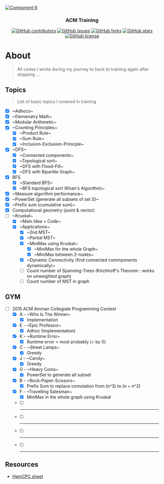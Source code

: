 <p align="center">
  <a href="https://github.com/AbdallahHemdan/CP__Training" rel="noopener">
    
  ![Component 6](https://user-images.githubusercontent.com/40190772/94355576-67f9b300-0085-11eb-97fd-211d1d1b50f2.png)
  
  </a>
</p>

<h3 align="center">ACM Training</h3>
<div align="center">

[![GitHub contributors](https://img.shields.io/github/contributors/AbdallahHemdan/CP__Training)](https://github.com/AbdallahHemdan/CP__Training/contributors)
[![GitHub issues](https://img.shields.io/github/issues/AbdallahHemdan/CP__Training)](https://github.com/AbdallahHemdan/CP__Training/issues)
[![GitHub forks](https://img.shields.io/github/forks/AbdallahHemdan/CP__Training)](https://github.com/AbdallahHemdan/CP__Training/network)
[![GitHub stars](https://img.shields.io/github/stars/AbdallahHemdan/CP__Training)](https://github.com/AbdallahHemdan/CP__Training/stargazers)
[![GitHub license](https://img.shields.io/github/license/AbdallahHemdan/CP__Training)](https://github.com/AbdallahHemdan/CP__Training/blob/master/LICENSE)


</div>


# About
> All codes I wrote during my journey to back to training again after stopping ...


## Topics 
> List of basic topics I covered in training

- [x] ~Adhocs~
- [x] ~Elemenatry Math~
- [x] ~Modular Arithmetic~
- [x] ~Counting Principles~
  - [x] ~Product Rule~
  - [x] ~Sum Rule~
  - [x] ~Inclusion-Exclusion-Prinicple~
- [x] ~DFS~
  - [x] ~Connected components~
  - [x] ~Topological sort~
  - [x] ~DFS with Flood-Fill~
  - [x] ~DFS with Bipartite Graph~
- [x] BFS
  - [x] ~Standard BFS~
  - [x] ~BFS topological sort (Khan's Algorithm)~
- [x] ~Measure algorithm performance~
- [x] ~PowerSet (generate all subsets of set S)~
- [x] ~Prefix sum (cumulative sum)~
- [x] Computational geometry (point & vector)
- [ ] ~Kruskal~
  - [x] ~Main Idea + Code~
  - [x] ~Applications~
      - [x] ~2nd MST~
      - [x] ~Partial MST~
      - [x] ~MiniMax using Kruskal~
        - [x] ~MiniMax for the whole Graph~
        - [x] ~MiniMax between 2-nodes~
      - [x] ~Dynamic Connectivity (find connected commponents dynamically)~
      - [ ] Count number of Spanning-Trees (Kirchhoff's Theorem : works on unweighted graph)
      - [ ] Count number of MST in graph

## GYM

- [ ] 2015 ACM Amman Collegiate Programming Contest
  - [x] A - ~Who Is The Winner~
    - [x] Implementation
  - [x] E - ~Epic Professor~
    - [x] Adhoc (Implementation)
  - [x] K - ~Runtime Error~
    - [x] Runtime error = most probably (÷ by 0)
  - [x] C - ~Street Lamps~
    - [x] Greedy
  - [x] J - ~Candy~
    - [x] Greedy 
  - [x] G - ~Heavy Coins~
    - [x] PowerSet to generate all subset
  - [x] B - ~Rock-Paper-Scissors~
    - [x] Prefix Sum to replace comutation from (n^3) to (n + n^2)
  - [x] F - ~Travelling Salesman~
    - [x] MiniMax in the whole graph using Kruskal
  - [ ] -----
  - [ ] -----
  - [ ] -----
  - [ ] -----
  
## Resources
- [HemCPC sheet](https://docs.google.com/spreadsheets/d/1FmiQ8iC8-Lsmz7wBvX2uqTDpqkmHOrSBMumYh2et0ZY/edit#gid=1160016643)
